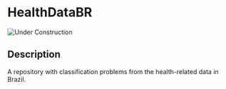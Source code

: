 # HealthDataBR


![Under Construction](https://img.shields.io/badge/status-under%20construction-yellow)

## Description
A repository with classification problems from the health-related data in Brazil.
